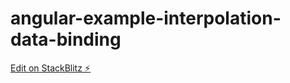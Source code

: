 # angular-example-interpolation-data-binding

[Edit on StackBlitz ⚡️](https://stackblitz.com/edit/01-angular-example-interpolation-binding-nk)